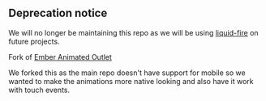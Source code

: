 
## Deprecation notice

We will no longer be maintaining this repo as we will be using [liquid-fire](https://github.com/ef4/liquid-fire) on future projects. 

Fork of [Ember Animated Outlet](https://travis-ci.org/billysbilling/ember-animated-outlet)

We forked this as the main repo doesn't have support for mobile so we wanted to
make the animations more native looking and also have it work with touch events.


